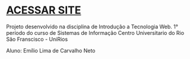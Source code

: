 # [ACESSAR SITE](https://zemilio777.github.io/-Solo-Leveling-Fan-Site/)
Projeto desenvolvido na disciplina de Introdução a Tecnologia Web.
1° período do curso de Sistemas de Informação 
Centro Universitario do Rio São Franscisco - UniRios 

Aluno: Emílio Lima de Carvalho Neto
